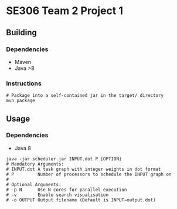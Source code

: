# SE306 Team 2 Project 1
## Building
### Dependencies
- Maven
- Java >8
### Instructions
```shell
# Package into a self-contained jar in the target/ directory
mvn package
```
## Usage
### Dependencies
- Java 8
```shell
java -jar scheduler.jar INPUT.dot P [OPTION]
# Mandatory Arguments:
# INPUT.dot A task graph with integer weights in dot format
# P         Number of processors to schedule the INPUT graph on
#
# Optional Arguments:
# -p N      Use N cores for parallel execution
# -v        Enable search visualisation
# -o OUTPUT Output filename (Default is INPUT−output.dot)
```
